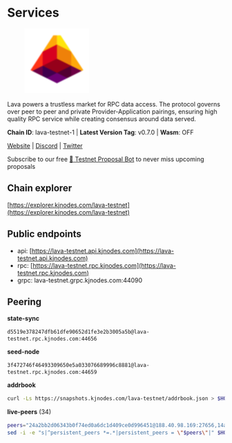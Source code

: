 # Services

<figure><img src="https://raw.githubusercontent.com/kj89/cosmos-images/main/logos/lava.png" width="150" alt=""><figcaption></figcaption></figure>

Lava powers a trustless market for RPC data access. The protocol  governs over peer to peer and private Provider-Application pairings,  ensuring high quality RPC service while creating consensus around data served.

**Chain ID**: lava-testnet-1 | **Latest Version Tag**: v0.7.0 | **Wasm**: OFF

[Website](https://lavanet.xyz) | [Discord](https://discord.com/invite/Tbk5NxTCdA) | [Twitter](https://twitter.com/lavanetxyz)



Subscribe to our free [🤖 Testnet Proposal Bot](https://t.me/kjnodes_testnet_proposal_bot) to never miss upcoming proposals


## Chain explorer
[https://explorer.kjnodes.com/lava-testnet](https://explorer.kjnodes.com/lava-testnet)

## Public endpoints

* api: [https://lava-testnet.api.kjnodes.com](https://lava-testnet.api.kjnodes.com)
* rpc: [https://lava-testnet.rpc.kjnodes.com](https://lava-testnet.rpc.kjnodes.com)
* grpc: lava-testnet.grpc.kjnodes.com:44090

## Peering

**state-sync**

```text
d5519e378247dfb61dfe90652d1fe3e2b3005a5b@lava-testnet.rpc.kjnodes.com:44656
```

**seed-node**

```text
3f472746f46493309650e5a033076689996c8881@lava-testnet.rpc.kjnodes.com:44659
```

**addrbook**
```bash
curl -Ls https://snapshots.kjnodes.com/lava-testnet/addrbook.json > $HOME/.lava/config/addrbook.json
```

**live-peers** (34)
```bash
peers="24a2bb2d06343b0f74ed0a6dc1d409ce0d996451@188.40.98.169:27656,14ae45e7f2ff7491cfa686a8fcac7cc095bc38ff@213.239.217.52:39656,d5519e378247dfb61dfe90652d1fe3e2b3005a5b@65.109.68.190:44656,0eb2dba8e99f29941edaf58974f469635479562f@154.12.245.39:28656,194ad0ab2f1003e123085300b0ca16d57e223be8@94.190.90.38:7060,3a445bfdbe2d0c8ee82461633aa3af31bc2b4dc0@3.252.219.158:26656,9d5802ec3e10fbac150850ffdfa50f324e804b95@95.214.55.62:35656,e593c7a9ca61f5616119d6beb5bd8ef5dd28d62d@34.246.190.1:26656,5c2a752c9b1952dbed075c56c600c3a79b58c395@185.16.39.172:27066,a20e24a251c9e6325a7c1e05d6a479bcd9c721ac@168.119.52.60:26656,ac99b8d7f3d863baa09cf6378057b78c4f02d029@91.233.173.45:26656,13a9209a4d08803a3becac57de8eb02dd51f8f41@65.109.23.114:19956,799077b3a3b52094ab3ca19b6a7ecab89c50cb61@185.144.99.97:26657,7aa9d96f0a3f162385b743ef92a2c6e03a4a1d84@65.108.48.77:20656,a7944b8f0953e703d301670a9aa5312f3edf8cf4@65.109.106.91:24656,d6a116d2aed64bd2f383b894e38f2a62232e44b7@116.202.161.165:36656,f7c1a998b8ef7cae7e38b0eff64d96206924e957@45.84.138.167:26656,a70a5c81f820ba95049f8bc4e9bd98450ba78bf5@142.93.36.176:44656,f68c57ca955420779773f9320a6b7710c2b29f73@188.191.36.222:26656,3f6d9698d9a5d9fe17afa5968ea652fae478b32f@185.250.37.239:32656,f642b376722d6ce104ffd4c204e78ffe811e16c3@5.75.230.221:26656,82c3a20fbc0d18b0982b183fb535eee7e03a72c9@207.180.248.217:28656,e77870b8732c952f40813e4e622cc2f108fd0223@154.53.55.153:26656,f30d07170a092f82702e3c12334fa9fd828b71c6@168.119.124.130:47656,64df498c92b9ccaf78012229d399aa34a014f087@65.109.122.105:56659,4e96723af8feb8a515573a7b9391e7bf7d562480@194.163.162.155:26656,eb7832932626c1c636d16e0beb49e0e4498fbd5e@65.108.231.124:20656,b7274e1274815e898fd52e4724c934820571fb5e@142.132.191.94:16656,b6e23ec5fbdf386fd65e1f195a205b00851f64c1@90.188.248.131:12656,6b7bfa6f0297b231f40a9284d45282af93320315@65.109.116.50:28656,8b774eabd1b4fbffdf9d14fba3d4a1690c69d0ad@65.109.24.227:30656,bc2e99e6004bb0b87c72ca10f20cd1617edf70fe@141.94.73.93:56656,ab924e7944c332bd1b52c8733e262bbdd33cb5ac@116.202.165.53:26656,c13b120d588c86008dc4ea5e3633b93c01831124@80.79.5.171:31656"
sed -i -e "s|^persistent_peers *=.*|persistent_peers = \"$peers\"|" $HOME/.lava/config/config.toml
```
